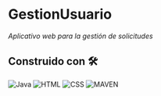# GestionUsuario
_Aplicativo web para la gestión de solicitudes_

## Construido con 🛠
<img alt="Java" src="https://img.shields.io/badge/Java-333.svg?logo=java&logoColor=white"> <img alt="HTML" src="https://img.shields.io/badge/HTML-E34F26.svg?logo=html5&logoColor=white"> <img alt="CSS" src="https://img.shields.io/badge/CSS-1572B6.svg?logo=css3&logoColor=white"> <img alt="MAVEN" src="https://img.shields.io/badge/Maven-E34F26.svg?logo=java&logoColor=white">


